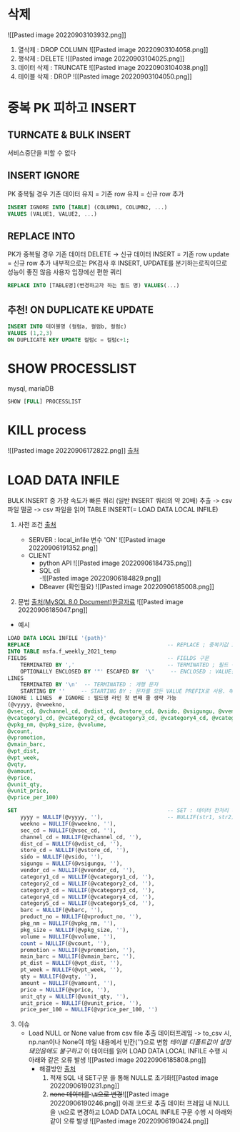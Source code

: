 # 삭제
![[Pasted image 20220903103932.png]]
1. 열삭제 : DROP COLUMN
![[Pasted image 20220903104058.png]]
3. 행삭제 : DELETE
![[Pasted image 20220903104025.png]]
4. 데이터 삭제 : TRUNCATE
![[Pasted image 20220903104038.png]]
6. 테이블 삭제 : DROP
![[Pasted image 20220903104050.png]]


# 중복 PK 피하고 INSERT
## TURNCATE & BULK INSERT
서비스중단을 피할 수 없다
## INSERT IGNORE
PK 중복될 경우 기존 데이터 유지
	= 기존 row 유지
	= 신규 row 추가
```SQL
INSERT IGNORE INTO [TABLE] (COLUMN1, COLUMN2, ...)  
VALUES (VALUE1, VALUE2, ...)
```
## REPLACE INTO
PK가 중복될 경우 기존 데이터 DELETE -> 신규 데이터 INSERT
	= 기존 row update
	= 신규 row 추가
내부적으로는 PK검사 후 INSERT, UPDATE를 분기하는로직이므로 성능이 좋진 않음
사용자 입장에선 편한 쿼리
```sql
REPLACE INTO [TABLE명](변경하고자 하는 필드 명) VALUES(...)
```
## 추천! ON DUPLICATE KE UPDATE 
```SQL
INSERT INTO 테이블명 (컬럼a, 컬럼b, 컬럼c) 
VALUES (1,2,3) 
ON DUPLICATE KEY UPDATE 컬럼c = 컬럼c+1;
```

# SHOW PROCESSLIST
mysql, mariaDB
```SQL
SHOW [FULL] PROCESSLIST
```

# KILL process
![[Pasted image 20220906172822.png]]
[출처](https://mariadb.com/kb/en/kill/)
# LOAD DATA INFILE
BULK INSERT 중 가장 속도가 빠른 쿼리 (일반 INSERT 쿼리의 약 20배)
추출 -> csv 파일 떨굼 -> csv 파일을 읽어 TABLE INSERT(= LOAD DATA LOCAL INFILE)
1. 사전 조건 [출처](https://techtoart.tistory.com/52)
	- SERVER : local_infile 변수 'ON' ![[Pasted image 20220906191352.png]]
	- CLIENT
		- python API ![[Pasted image 20220906184735.png]]
		- SQL cli  
		-![[Pasted image 20220906184829.png]]
		- DBeaver (확인필요) ![[Pasted image 20220906185008.png]]
		
2. 문법 [출처(MySQL 8.0 Document)](https://dev.mysql.com/doc/refman/8.0/en/load-data.html)[한글자료](https://getchan.github.io/data/mysql_load_data/)
![[Pasted image 20220906185047.png]]
- 예시
```sql
LOAD DATA LOCAL INFILE '{path}'
REPLACE                                           -- REPLACE ; 중복키값 INSERT 시 처리 방법
INTO TABLE msfa.f_weekly_2021_temp
FIELDS                                            -- FIELDS 구문 
    TERMINATED BY ','                             -- TERMINATED ; 필드 구분자
    OPTIONALLY ENCLOSED BY '"' ESCAPED BY  '\'     -- ENCLOSED : VALUE를 해당 문자로 감싼다. ESCAPED BY : 허용할 특수문자
LINES
    TERMINATED BY '\n'  -- TERMINATED : 개행 문자
    STARTING BY ''     -- STARTING BY : 문자를 모든 VALUE PREFIX로 사용. 해당 문자 없을 시 무시.
IGNORE 1 LINES  # IGNORE : 필드명 라인 첫 번째 줄 생략 가능
(@vyyyy, @vweekno, 
@vsec_cd, @vchannel_cd, @vdist_cd, @vstore_cd, @vsido, @vsigungu, @vvendor_cd, 
@vcategory1_cd, @vcategory2_cd, @vcategory3_cd, @vcategory4_cd, @vcategory5_cd, @vbarc, @vproduct_no, 
@vpkg_nm, @vpkg_size, @vvolume, 
@vcount, 
@vpromotion, 
@vmain_barc, 
@vpt_dist,
@vpt_week,
@vqty,
@vamount,
@vprice,
@vunit_qty,
@vunit_price,
@vprice_per_100)

SET                                               -- SET : 데이터 전처리 후 할당
    yyyy = NULLIF(@vyyyy, ''),                    -- NULLIF(str1, str2) : str1==str2 일 경우 NULL 할당(테이블 필드 디폴트 설정이 안먹어서 이렇게 해줌)
    weekno = NULLIF(@vweekno, ''),
    sec_cd = NULLIF(@vsec_cd, ''),
    channel_cd = NULLIF(@vchannel_cd, ''),
    dist_cd = NULLIF(@vdist_cd, ''),
    store_cd = NULLIF(@vstore_cd, ''),
    sido = NULLIF(@vsido, ''),
    sigungu = NULLIF(@vsigungu, ''),
    vendor_cd = NULLIF(@vvendor_cd, ''),
    category1_cd = NULLIF(@vcategory1_cd, ''),
    category2_cd = NULLIF(@vcategory2_cd, ''),
    category3_cd = NULLIF(@vcategory3_cd, ''),
    category4_cd = NULLIF(@vcategory4_cd, ''),
    category5_cd = NULLIF(@vcategory5_cd, ''),
    barc = NULLIF(@vbarc, ''),
    product_no = NULLIF(@vproduct_no, ''),
    pkg_nm = NULLIF(@vpkg_nm, ''),
    pkg_size = NULLIF(@vpkg_size, ''),
    volume = NULLIF(@vvolume, ''),
    count = NULLIF(@vcount, ''),
    promotion = NULLIF(@vpromotion, ''),
    main_barc = NULLIF(@vmain_barc, ''),
    pt_dist = NULLIF(@vpt_dist, ''),
    pt_week = NULLIF(@vpt_week, ''),
    qty = NULLIF(@vqty, ''),
    amount = NULLIF(@vamount, ''),
    price = NULLIF(@vprice, ''),
    unit_qty = NULLIF(@vunit_qty, ''),
    unit_price = NULLIF(@vunit_price, ''),
    price_per_100 = NULLIF(@vprice_per_100, '')
```
3. 이슈
	- Load NULL or None value from csv file
	추출 데이터프레임 -> to_csv 시, np.nan이나 None이 파일 내용에서 빈칸('')으로 변함
	_테이블 디폴트값이 설정돼있음에도 불구하고_ 이 데이터를 읽어 LOAD DATA LOCAL INFILE 수행 시 아래와 같은 오류 발생	![[Pasted image 20220906185808.png]]
		- 해결방안 [출처](https://stackoverflow.com/questions/2675323/mysql-load-null-values-from-csv-data)
			1. 적재 SQL 내 SET구문 을 통해 NULL로 초기화![[Pasted image 20220906190231.png]]
			2. ~~none 데이터를 `\N`으로 변경~~![[Pasted image 20220906190246.png]]
				아래 코드로 추출 데이터 프레임 내 NULL을 `\N`으로 변경하고 LOAD DATA LOCAL INFILE 구문 수행 시 아래와 같이 오류 발생 ![[Pasted image 20220906190424.png]]
